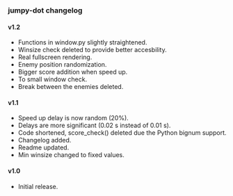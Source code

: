 ### jumpy-dot changelog

#### v1.2
- Functions in window.py slightly straightened.
- Winsize check deleted to provide better accesbility.
- Real fullscreen rendering.
- Enemy position randomization.
- Bigger score addition when speed up.
- To small window check.
- Break between the enemies deleted.

#### v1.1
- Speed up delay is now random (20%).
- Delays are more significant (0.02 s instead of 0.01 s).
- Code shortened, score_check() deleted due the Python bignum support.
- Changelog added.
- Readme updated.
- Min winsize changed to fixed values.

#### v1.0
- Initial release.

